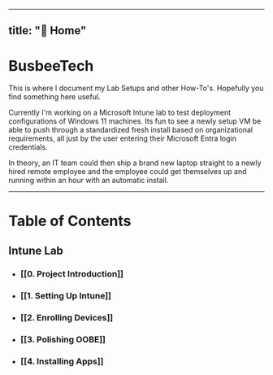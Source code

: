 
---
title: "🏡 Home"
---

# BusbeeTech

This is where I document my Lab Setups and other How-To's. Hopefully you find something here useful. 

Currently I'm working on a Microsoft Intune lab to test deployment configurations of Windows 11 machines. Its fun to see a newly setup VM be able to push through a standardized fresh install based on organizational requirements, all just by the user entering their Microsoft Entra login credentials. 

In theory, an IT team could then ship a brand new laptop straight to a newly hired remote employee and the employee could get themselves up and running within an hour with an automatic install.

---
# Table of Contents
## Intune Lab

- ### [[0. Project Introduction]]
- ### [[1. Setting Up Intune]]
- ### [[2. Enrolling Devices]]
- ### [[3. Polishing OOBE]]
- ### [[4. Installing Apps]]





